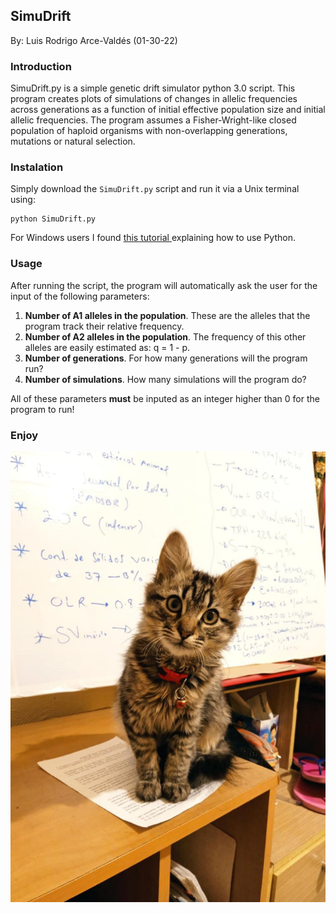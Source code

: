 ## SimuDrift
By: Luis Rodrigo Arce-Valdés (01-30-22)

### Introduction
SimuDrift.py is a simple genetic drift simulator python 3.0 script. This program creates plots of simulations of changes in allelic frequencies across generations as a function of initial effective population size and initial allelic frequencies. The program assumes a Fisher-Wright-like closed population of haploid organisms with non-overlapping generations, mutations or natural selection.

### Instalation
Simply download the `SimuDrift.py` script and run it via a Unix terminal using:
```
python SimuDrift.py
```

For Windows users I found [this tutorial ](https://www.youtube.com/watch?v=Qi28uPKaH_A) explaining how to use Python.

### Usage
After running the script, the program will automatically ask the user for the input of the following parameters:
1. **Number of A1 alleles in the population**. These are the alleles that the program track their relative frequency.
2. **Number of A2 alleles in the population**. The frequency of this other alleles are easily estimated as: q = 1 - p.
3. **Number of generations**. For how many generations will the program run?
4. **Number of simulations**. How many simulations will the program do?

All of these parameters **must** be inputed as an integer higher than 0 for the program to run!

### Enjoy

![](./Kiki.jpg)